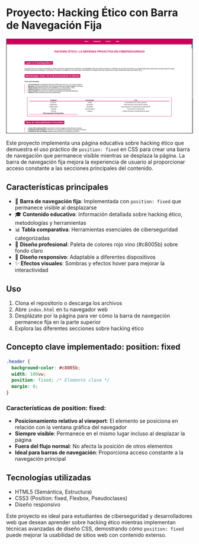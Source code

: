 
# Proyecto: Hacking Ético con Barra de Navegación Fija

![preview](fixed.png)

Este proyecto implementa una página educativa sobre hacking ético que demuestra el uso práctico de `position: fixed` en CSS para crear una barra de navegación que permanece visible mientras se desplaza la página. La barra de navegación fija mejora la experiencia de usuario al proporcionar acceso constante a las secciones principales del contenido.

## Características principales
- 🧭 **Barra de navegación fija**: Implementada con `position: fixed` que permanece visible al desplazarse
- 🎓 **Contenido educativo**: Información detallada sobre hacking ético, metodologías y herramientas
- 📊 **Tabla comparativa**: Herramientas esenciales de ciberseguridad categorizadas
- 🎨 **Diseño profesional**: Paleta de colores rojo vino (#c8005b) sobre fondo claro
- 📱 **Diseño responsivo**: Adaptable a diferentes dispositivos
- ✨ **Efectos visuales**: Sombras y efectos hover para mejorar la interactividad

## Uso
1. Clona el repositorio o descarga los archivos
2. Abre `index.html` en tu navegador web
3. Desplázate por la página para ver cómo la barra de navegación permanece fija en la parte superior
4. Explora las diferentes secciones sobre hacking ético

## Concepto clave implementado: position: fixed

```css
.header {
  background-color: #c8005b;
  width: 100vw;
  position: fixed; /* Elemento clave */
  margin: 0;
}
```

### Características de position: fixed:
- **Posicionamiento relativo al viewport**: El elemento se posiciona en relación con la ventana gráfica del navegador
- **Siempre visible**: Permanece en el mismo lugar incluso al desplazar la página
- **Fuera del flujo normal**: No afecta la posición de otros elementos
- **Ideal para barras de navegación**: Proporciona acceso constante a la navegación principal

## Tecnologías utilizadas
- HTML5 (Semántica, Estructura)
- CSS3 (Position: fixed, Flexbox, Pseudoclases)
- Diseño responsivo

Este proyecto es ideal para estudiantes de ciberseguridad y desarrolladores web que desean aprender sobre hacking ético mientras implementan técnicas avanzadas de diseño CSS, demostrando cómo `position: fixed` puede mejorar la usabilidad de sitios web con contenido extenso.